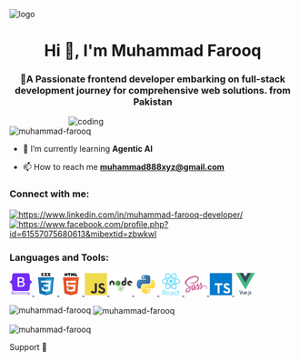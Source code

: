 ![logo]([https://github.com/Muhammad-Fraooq/Muhammad_Farooq/blob/main/Github_banner.jpg](https://github.com/Muhammad-Fraooq/Muhammad-Fraooq/blob/main/Purple%20Modern%20Technology%20LinkedIn%20Banner.png))
<h1 align="center">Hi 👋, I'm Muhammad Farooq</h1>
<h3 align="center">🌟A Passionate frontend developer embarking on full-stack development journey for comprehensive web solutions. from Pakistan</h3>

<img align="right" src="https://media0.giphy.com/media/PI3QGKFN6XZUCMMqJm/giphy.gif?cid=6c09b952x4bh27jz5nr7eght1a63gqbfndvtyt20izn4px71&ep=v1_internal_gif_by_id&rid=giphy.gif&ct=g" width="400" alt="coding">

<p align="left"> <img src="https://komarev.com/ghpvc/?username=muhammad-farooq&label=Profile%20views&color=0e75b6&style=flat" alt="muhammad-farooq" /> </p>

- 🌱 I’m currently learning **Agentic AI**

- 📫 How to reach me **muhammad888xyz@gmail.com**

<h3 align="left">Connect with me:</h3>
<p align="left">
<a href="https://linkedin.com/in/https://www.linkedin.com/in/muhammad-farooq-developer/" target="blank"><img align="center" src="https://raw.githubusercontent.com/rahuldkjain/github-profile-readme-generator/master/src/images/icons/Social/linked-in-alt.svg" alt="https://www.linkedin.com/in/muhammad-farooq-developer/" height="30" width="40" /></a>
<a href="https://fb.com/https://www.facebook.com/profile.php?id=61557075680613&mibextid=zbwkwl" target="blank"><img align="center" src="https://raw.githubusercontent.com/rahuldkjain/github-profile-readme-generator/master/src/images/icons/Social/facebook.svg" alt="https://www.facebook.com/profile.php?id=61557075680613&mibextid=zbwkwl" height="30" width="40" /></a>
</p>

<h3 align="left">Languages and Tools:</h3>
<p align="left"> <a href="https://getbootstrap.com" target="_blank" rel="noreferrer"> <img
    src="https://raw.githubusercontent.com/devicons/devicon/master/icons/bootstrap/bootstrap-plain-wordmark.svg"
    alt="bootstrap" width="40" height="40" /> </a> <a href="https://www.w3schools.com/css/" target="_blank"
rel="noreferrer"> <img
    src="https://raw.githubusercontent.com/devicons/devicon/master/icons/css3/css3-original-wordmark.svg"
    alt="css3" width="40" height="40" /> </a> <a href="https://www.w3.org/html/" target="_blank"
rel="noreferrer"> <img
    src="https://raw.githubusercontent.com/devicons/devicon/master/icons/html5/html5-original-wordmark.svg"
    alt="html5" width="40" height="40" /> </a> <a
href="https://developer.mozilla.org/en-US/docs/Web/JavaScript" target="_blank" rel="noreferrer"> <img
    src="https://raw.githubusercontent.com/devicons/devicon/master/icons/javascript/javascript-original.svg"
    alt="javascript" width="40" height="40" /> </a> <a href="https://nodejs.org" target="_blank"
rel="noreferrer"> <img
    src="https://raw.githubusercontent.com/devicons/devicon/master/icons/nodejs/nodejs-original-wordmark.svg"
    alt="nodejs" width="40" height="40" /> </a> <a href="https://www.python.org" target="_blank"
rel="noreferrer"> <img
    src="https://raw.githubusercontent.com/devicons/devicon/master/icons/python/python-original.svg"
    alt="python" width="40" height="40" /> </a> <a href="https://reactjs.org/" target="_blank"
rel="noreferrer"> <img
    src="https://raw.githubusercontent.com/devicons/devicon/master/icons/react/react-original-wordmark.svg"
    alt="react" width="40" height="40" /> </a> <a href="https://sass-lang.com" target="_blank"
rel="noreferrer"> <img
    src="https://raw.githubusercontent.com/devicons/devicon/master/icons/sass/sass-original.svg" alt="sass"
    width="40" height="40" /> </a> <a href="https://www.typescriptlang.org/" target="_blank"
rel="noreferrer"> <img
    src="https://raw.githubusercontent.com/devicons/devicon/master/icons/typescript/typescript-original.svg"
    alt="typescript" width="40" height="40" /> </a> <a href="https://vuejs.org/" target="_blank"
rel="noreferrer"> <img
    src="https://raw.githubusercontent.com/devicons/devicon/master/icons/vuejs/vuejs-original-wordmark.svg"
    alt="vuejs" width="40" height="40" /> </a> </p>

<p><img align="left"
src="https://github-readme-stats.vercel.app/api/top-langs?username=muhammad-farooq&show_icons=true&locale=en&layout=compact"
alt="muhammad-farooq" /></p>

<p>&nbsp;<img align="center"
src="https://github-readme-stats.vercel.app/api?username=muhammad-farooq&show_icons=true&locale=en"
alt="muhammad-farooq" /></p>

<p><img align="center" src="https://github-readme-streak-stats.herokuapp.com/?user=muhammad-farooq&"
alt="muhammad-farooq" /></p>

Support 🙏
